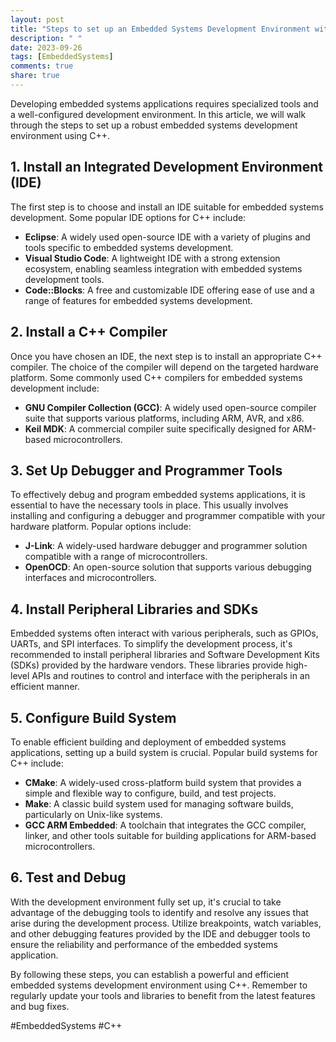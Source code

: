 ```yaml
---
layout: post
title: "Steps to set up an Embedded Systems Development Environment with C++"
description: " "
date: 2023-09-26
tags: [EmbeddedSystems]
comments: true
share: true
---
```


Developing embedded systems applications requires specialized tools and a well-configured development environment. In this article, we will walk through the steps to set up a robust embedded systems development environment using C++. 

## 1. Install an Integrated Development Environment (IDE)

The first step is to choose and install an IDE suitable for embedded systems development. Some popular IDE options for C++ include:
- **Eclipse**: A widely used open-source IDE with a variety of plugins and tools specific to embedded systems development.
- **Visual Studio Code**: A lightweight IDE with a strong extension ecosystem, enabling seamless integration with embedded systems development tools.
- **Code::Blocks**: A free and customizable IDE offering ease of use and a range of features for embedded systems development.

## 2. Install a C++ Compiler

Once you have chosen an IDE, the next step is to install an appropriate C++ compiler. The choice of the compiler will depend on the targeted hardware platform. Some commonly used C++ compilers for embedded systems development include:
- **GNU Compiler Collection (GCC)**: A widely used open-source compiler suite that supports various platforms, including ARM, AVR, and x86.
- **Keil MDK**: A commercial compiler suite specifically designed for ARM-based microcontrollers.

## 3. Set Up Debugger and Programmer Tools

To effectively debug and program embedded systems applications, it is essential to have the necessary tools in place. This usually involves installing and configuring a debugger and programmer compatible with your hardware platform. Popular options include:
- **J-Link**: A widely-used hardware debugger and programmer solution compatible with a range of microcontrollers.
- **OpenOCD**: An open-source solution that supports various debugging interfaces and microcontrollers.

## 4. Install Peripheral Libraries and SDKs

Embedded systems often interact with various peripherals, such as GPIOs, UARTs, and SPI interfaces. To simplify the development process, it's recommended to install peripheral libraries and Software Development Kits (SDKs) provided by the hardware vendors. These libraries provide high-level APIs and routines to control and interface with the peripherals in an efficient manner.

## 5. Configure Build System

To enable efficient building and deployment of embedded systems applications, setting up a build system is crucial. Popular build systems for C++ include:
- **CMake**: A widely-used cross-platform build system that provides a simple and flexible way to configure, build, and test projects.
- **Make**: A classic build system used for managing software builds, particularly on Unix-like systems.
- **GCC ARM Embedded**: A toolchain that integrates the GCC compiler, linker, and other tools suitable for building applications for ARM-based microcontrollers.

## 6. Test and Debug

With the development environment fully set up, it's crucial to take advantage of the debugging tools to identify and resolve any issues that arise during the development process. Utilize breakpoints, watch variables, and other debugging features provided by the IDE and debugger tools to ensure the reliability and performance of the embedded systems application.

By following these steps, you can establish a powerful and efficient embedded systems development environment using C++. Remember to regularly update your tools and libraries to benefit from the latest features and bug fixes.

#EmbeddedSystems #C++